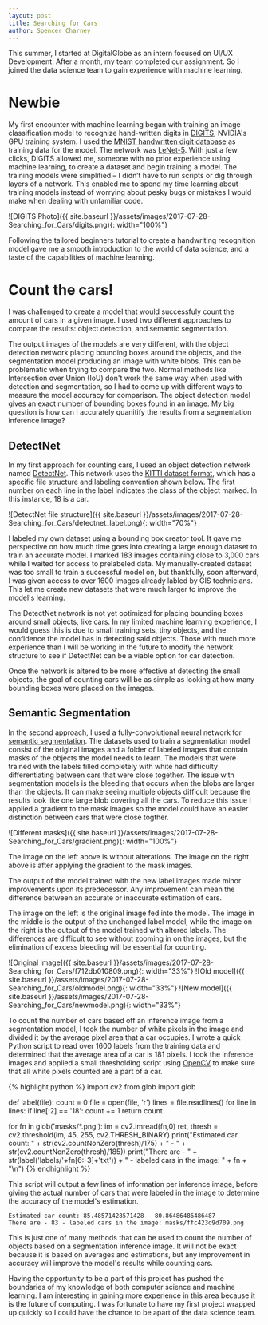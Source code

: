 ```yaml
---
layout: post
title: Searching for Cars
author: Spencer Charney
---
```


This summer, I started at DigitalGlobe as an intern focused on UI/UX Development. After a month, my team completed our assignment. So I joined the data science team to gain experience with machine learning.

# Newbie

My first encounter with machine learning began with training an image classification model to recognize hand-written digits in [DIGITS](https://developer.nvidia.com/digits), NVIDIA's GPU training system. I used the [MNIST handwritten digit database](http://yann.lecun.com/exdb/mnist/) as training data for the model. The network was [LeNet-5](http://yann.lecun.com/exdb/lenet/). With just a few clicks, DIGITS allowed me, someone with no prior experience using machine learning, to create a dataset and begin training a model. The training models were simplified – I didn’t have to run scripts or dig through layers of a network. This enabled me to spend my time learning about training models instead of worrying about pesky bugs or mistakes I would make when dealing with unfamiliar code.

![DIGITS Photo]({{ site.baseurl }}/assets/images/2017-07-28-Searching_for_Cars/digits.png){: width="100%"}

Following the tailored beginners tutorial to create a handwriting recognition model gave me a smooth introduction to the world of data science, and a taste of the capabilities of machine learning.


# Count the cars!

I was challenged to create a model that would successfuly count the amount of cars in a given image. I used two different approaches to compare the results: object detection, and semantic segmentation.

The output images of the models are very different, with the object detection network placing bounding boxes around the objects, and the segmentation model producing an image with white blobs. This can be problematic when trying to compare the two. Normal methods like Intersection over Union (IoU) don't work the same way when used with detection and segmentation, so I had to come up with different ways to measure the model accuracy for comparison. The object detection model gives an exact number of bounding boxes found in an image. My big question is how can I accurately quanitify the results from a segmentation inference image? 


## DetectNet

In my first approach for counting cars, I used an object detection network named [DetectNet](https://devblogs.nvidia.com/parallelforall/detectnet-deep-neural-network-object-detection-digits/). This network uses the [KITTI dataset format](http://www.cvlibs.net/datasets/kitti/raw_data.php), which has a specific file structure and labeling convention shown below. The first number on each line in the label indicates the class of the object marked. In this instance, 18 is a car.


![DetectNet file structure]({{ site.baseurl }}/assets/images/2017-07-28-Searching_for_Cars/detectnet_label.png){: width="70%"}


I labeled my own dataset using a bounding box creator tool. It gave me perspective on how much time goes into creating a large enough dataset to train an accurate model. I marked 183 images containing close to 3,000 cars while I waited for access to prelabeled data. My manually-created dataset was too small to train a successful model on, but thankfully, soon afterward, I was given access to over 1600 images already labled by GIS technicians. This let me create new datasets that were much larger to improve the model's learning. 


The DetectNet network is not yet optimized for placing bounding boxes around small objects, like cars. In my limited machine learning experience, I would guess this is due to small training sets, tiny objects, and the confidence the model has in detecting said objects. Those with much more experience than I will be working in the future to modify the network structure to see if DetectNet can be a viable option for car detection.

Once the network is altered to be more effective at detecting the small objects, the goal of counting cars will be as simple as looking at how many bounding boxes were placed on the images. 


## Semantic Segmentation

In the second approach, I used a fully-convolutional neural network for [semantic segmentation](https://github.com/NVIDIA/DIGITS/tree/digits-5.0/examples/semantic-segmentation#loading-the-data-into-digits). The datasets used to train a segmentation model consist of the original images and a folder of labeled images that contain masks of the objects the model needs to learn. The models that were trained with the labels filled completely with white had difficulty differentiating between cars that were close together. The issue with segmentation models is the bleeding that occurs when the blobs are larger than the objects. It can make seeing multiple objects difficult because the results look like one large blob covering all the cars. To reduce this issue I applied a gradient to the mask images so the model could have an easier distinction between cars that were close togther. 

![Different masks]({{ site.baseurl }}/assets/images/2017-07-28-Searching_for_Cars/gradient.png){: width="100%"}

The image on the left above is without alterations. The image on the right above is after applying the gradient to the mask images.

The output of the model trained with the new label images made minor improvements upon its predecessor. Any improvement can mean the difference between an accurate or inaccurate estimation of cars.


The image on the left is the original image fed into the model. The image in the middle is the output of the unchanged label model, while the image on the right is the output of the model trained with altered labels. The differences are difficult to see without zooming in on the images, but the elimination of excess bleeding will be essential for counting. 

![Original image]({{ site.baseurl }}/assets/images/2017-07-28-Searching_for_Cars/f712db010809.png){: width="33%"}
![Old model]({{ site.baseurl }}/assets/images/2017-07-28-Searching_for_Cars/oldmodel.png){: width="33%"}
![New model]({{ site.baseurl }}/assets/images/2017-07-28-Searching_for_Cars/newmodel.png){: width="33%"}




To count the number of cars based off an inference image from a segmentation model, I took the number of white pixels in the image and divided it by the average pixel area that a car occupies. I wrote a quick Python script to read over 1600 labels from the training data and determined that the average area of a car is 181 pixels. I took the inference images and applied a small thresholding script using [OpenCV](http://docs.opencv.org/trunk/index.html) to make sure that all white pixels counted are a part of a car.


{% highlight python %}
import cv2
from glob import glob

def label(file):
    count = 0
    file = open(file, 'r')
    lines = file.readlines()
    for line in lines:
        if line[:2] == '18':
            count += 1
    return count

for fn in glob('masks/*.png'):
    im = cv2.imread(fn,0)
    ret, thresh = cv2.threshold(im, 45, 255, cv2.THRESH_BINARY)
    print("Estimated car count: " + str(cv2.countNonZero(thresh)/175) + " - " + str(cv2.countNonZero(thresh)/185))
    print("There are - " + str(label('labels/'+fn[6:-3]+'txt')) + " - labeled cars in the image: " + fn + "\n")
{% endhighlight %}

This script will output a few lines of information per inference image, before giving the actual number of cars that were labeled in the image to determine the accuracy of the model's estimation.


```
Estimated car count: 85.48571428571428 - 80.86486486486487
There are - 83 - labeled cars in the image: masks/ffc423d9d709.png
```


This is just one of many methods that can be used to count the number of objects based on a segmentation inference image. It will not be exact because it is based on averages and estimations, but any improvement in accuracy will improve the model's results while counting cars.


Having the opportunity to be a part of this project has pushed the boundaries of my knowledge of both computer science and machine learning. I am interesting in gaining more experience in this area because it is the future of computing. I was fortunate to have my first project wrapped up quickly so I could have the chance to be apart of the data science team. 

